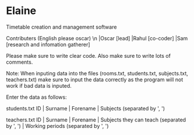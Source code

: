 # Elaine

Timetable creation and management software

Contributers (English please oscar) \n
|Oscar [lead]
|Rahul [co-coder]
|Sam   [research and infomation gatherer]

Please make sure to write clear code.
Also make sure to write lots of comments. 



Note:
When inputing data into the files (rooms.txt, students.txt, subjects.txt, teachers.txt) make sure
to input the data correctly as the program will not work if bad data is inputed.

Enter the data as follows:

students.txt
ID | Surname | Forename | Subjects (separated by ', ')

teachers.txt
ID | Surname | Forename | Subjects they can teach (separated by ', ') | Working periods (separated by ', ')

